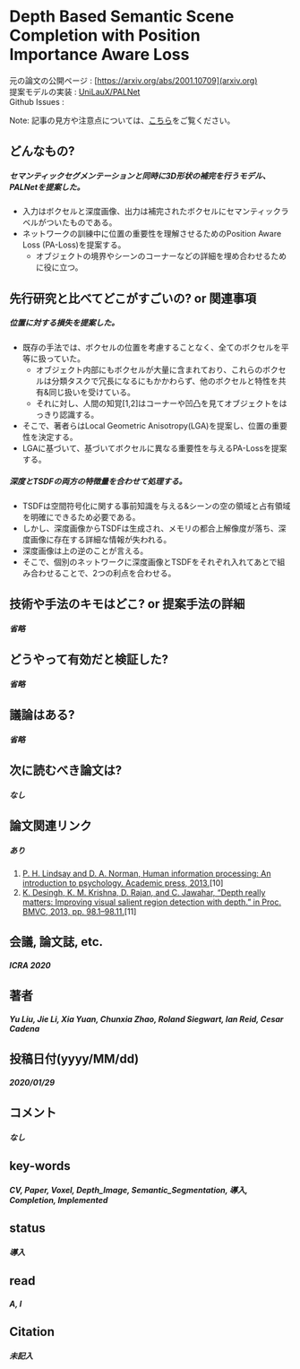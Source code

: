 # Depth Based Semantic Scene Completion with Position Importance Aware Loss

元の論文の公開ページ : [https://arxiv.org/abs/2001.10709](arxiv.org)  
提案モデルの実装 : [UniLauX/PALNet](https://github.com/UniLauX/PALNet)  
Github Issues : []()  

Note: 記事の見方や注意点については、[こちら](/)をご覧ください。

## どんなもの?
##### セマンティックセグメンテーションと同時に3D形状の補完を行うモデル、PALNetを提案した。
- 入力はボクセルと深度画像、出力は補完されたボクセルにセマンティックラベルがついたものである。
- ネットワークの訓練中に位置の重要性を理解させるためのPosition Aware Loss (PA-Loss)を提案する。
  - オブジェクトの境界やシーンのコーナーなどの詳細を埋め合わせるために役に立つ。

## 先行研究と比べてどこがすごいの? or 関連事項
##### 位置に対する損失を提案した。
- 既存の手法では、ボクセルの位置を考慮することなく、全てのボクセルを平等に扱っていた。
  - オブジェクト内部にもボクセルが大量に含まれており、これらのボクセルは分類タスクで冗長になるにもかかわらず、他のボクセルと特性を共有&同じ扱いを受けている。
  - それに対し、人間の知覚[1,2]はコーナーや凹凸を見てオブジェクトをはっきり認識する。
- そこで、著者らはLocal Geometric Anisotropy(LGA)を提案し、位置の重要性を決定する。
- LGAに基づいて、基づいてボクセルに異なる重要性を与えるPA-Lossを提案する。

##### 深度とTSDFの両方の特徴量を合わせて処理する。
- TSDFは空間符号化に関する事前知識を与える&シーンの空の領域と占有領域を明確にできるため必要である。
- しかし、深度画像からTSDFは生成され、メモリの都合上解像度が落ち、深度画像に存在する詳細な情報が失われる。
- 深度画像は上の逆のことが言える。
- そこで、個別のネットワークに深度画像とTSDFをそれぞれ入れてあとで組み合わせることで、2つの利点を合わせる。

## 技術や手法のキモはどこ? or 提案手法の詳細
##### 省略

## どうやって有効だと検証した?
##### 省略

## 議論はある?
##### 省略

## 次に読むべき論文は?
##### なし

## 論文関連リンク
##### あり
1. [P. H. Lindsay and D. A. Norman, Human information processing: An introduction to psychology. Academic press, 2013.](https://www.amazon.co.jp/Human-Information-Processing-Introduction-Psychology-ebook/dp/B01DT295VU)[10]
2. [K. Desingh, K. M. Krishna, D. Rajan, and C. Jawahar, “Depth really matters: Improving visual salient region detection with depth.” in Proc. BMVC, 2013, pp. 98.1–98.11.](https://www.semanticscholar.org/paper/Depth-really-Matters%3A-Improving-Visual-Salient-with-Desingh-Krishna/89163f33e3bb961bef1ceccd50135d937d1730f9)[11]

## 会議, 論文誌, etc.
##### ICRA 2020

## 著者
##### Yu Liu, Jie Li, Xia Yuan, Chunxia Zhao, Roland Siegwart, Ian Reid, Cesar Cadena

## 投稿日付(yyyy/MM/dd)
##### 2020/01/29

## コメント
##### なし

## key-words
##### CV, Paper, Voxel, Depth_Image, Semantic_Segmentation, 導入, Completion, Implemented

## status
##### 導入

## read
##### A, I

## Citation
##### 未記入
